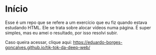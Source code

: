# Início

Esse é um repo que se refere a um exercício que eu fiz quando estava estudando HTML. Ele se trata sobre alocar vídeos numa página. É super simples, mas eu amei o resultado, por isso resolvi subir. 


Caso queira acessar, clique aqui: https://eduardo-borges-goncalves.github.io/tik-tok-da-deep-web/
